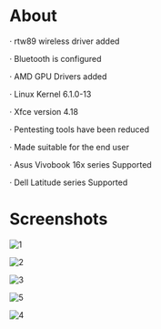 # About
· rtw89 wireless driver added

· Bluetooth is configured

· AMD GPU Drivers added

· Linux Kernel 6.1.0-13

· Xfce version 4.18

· Pentesting tools have been reduced

· Made suitable for the end user

· Asus Vivobook 16x series Supported

· Dell Latitude series Supported

# Screenshots
![1](https://github.com/endor79/LoputonLinux_Two_Masami/assets/105305285/25927cc8-399b-4871-95de-8f2d3b72625e)

![2](https://github.com/endor79/LoputonLinux_Two_Masami/assets/105305285/82513be7-81c4-450b-9ddc-b3bc5f75cf3f)

![3](https://github.com/endor79/LoputonLinux_Two_Masami/assets/105305285/83665920-1899-4161-90fe-4b354061e7d4)

![5](https://github.com/endor79/LoputonLinux_Two_Masami/assets/105305285/f38a662a-4530-4f4b-8703-c29bdc958e97)

![4](https://github.com/endor79/LoputonLinux_Two_Masami/assets/105305285/58b8f08d-c279-4320-8cbd-98c45205d177)
